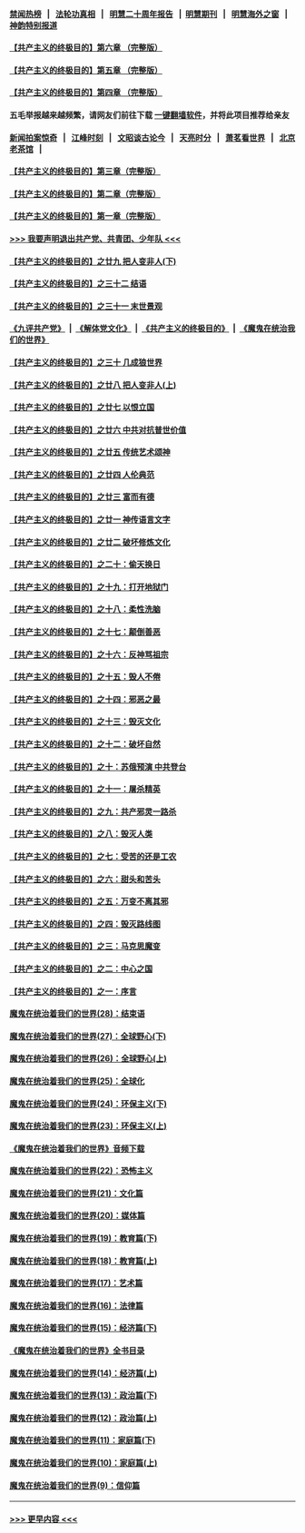 #### [禁闻热榜](热点新闻.md?=0)  &nbsp;&nbsp;|&nbsp;&nbsp; [法轮功真相](https://github.com/gfw-breaker/truth/blob/master/README.md?=0) &nbsp;&nbsp;|&nbsp;&nbsp; [明慧二十周年报告](https://github.com/gfw-breaker/mh-reports/blob/master/README.md?=0) &nbsp;&nbsp;|&nbsp;&nbsp;[明慧期刊](https://github.com/gfw-breaker/mh-qikan) &nbsp;&nbsp;|&nbsp;&nbsp; [明慧海外之窗](https://github.com/gfw-breaker/mh-news/blob/master/README.md?=0) &nbsp;&nbsp;|&nbsp;&nbsp; [神韵特别报道](https://github.com/gfw-breaker/mh-news/blob/master/shenyun.md?=0)
#### [【共产主义的终极目的】第六章 （完整版）](../pages/nsc422/n11428913.md?t=03080103) 
#### [【共产主义的终极目的】第五章 （完整版）](../pages/nsc422/n11428912.md?t=03080103) 
#### [【共产主义的终极目的】第四章 （完整版）](../pages/nsc422/n11428907.md?t=03080103) 
#### 五毛举报越来越频繁，请网友们前往下载 [一键翻墙软件](https://github.com/gfw-breaker/ssr-accounts)，并将此项目推荐给亲友
#### [新闻拍案惊奇](https://github.com/gfw-breaker/banned-news/blob/master/pages/link4.md) &nbsp;&nbsp;|&nbsp;&nbsp; [江峰时刻](https://github.com/gfw-breaker/banned-news/blob/master/pages/link4.md) &nbsp;&nbsp;|&nbsp;&nbsp; [文昭谈古论今](https://github.com/gfw-breaker/banned-news/blob/master/pages/link4.md) &nbsp;&nbsp;|&nbsp;&nbsp; [天亮时分](https://github.com/gfw-breaker/banned-news/blob/master/pages/link4.md) &nbsp;&nbsp;|&nbsp;&nbsp; [萧茗看世界](https://github.com/gfw-breaker/banned-news/blob/master/pages/link4.md) &nbsp;&nbsp;|&nbsp;&nbsp; [北京老茶馆](https://github.com/gfw-breaker/banned-news/blob/master/pages/link4.md) &nbsp;&nbsp;|&nbsp;&nbsp; 
#### [【共产主义的终极目的】第三章（完整版）](../pages/nsc422/n11428848.md?t=03080103) 
#### [【共产主义的终极目的】第二章（完整版）](../pages/nsc422/n11428831.md?t=03080103) 
#### [【共产主义的终极目的】第一章（完整版）](../pages/nsc422/n11417651.md?t=03080103) 
#### [>>> 我要声明退出共产党、共青团、少年队 <<<](https://github.com/begood0513/goodnews/blob/master/quit/letter.md) 
#### [【共产主义的终极目的】之廿九 把人变非人(下)](../pages/nsc422/n11344140.md?t=03080103) 
#### [【共产主义的终极目的】之三十二 结语](../pages/nsc422/n11360535.md?t=03080103) 
#### [【共产主义的终极目的】之三十一 末世景观](../pages/nsc422/n11351129.md?t=03080103) 
#### [《九评共产党》](https://github.com/begood0513/9ping.md/blob/master/README.md) &nbsp;|&nbsp; [《解体党文化》](../../../../jtdwh.md/blob/master/README.md)  &nbsp;|&nbsp; [《共产主义的终极目的》](../../../../gczydzjmd.md/blob/master/README.md) &nbsp;|&nbsp; [《魔鬼在统治我们的世界》](../../../../mgztzwmdsj.md/blob/master/README.md) 
#### [【共产主义的终极目的】之三十 几成狼世界](../pages/nsc422/n11348280.md?t=03080103) 
#### [【共产主义的终极目的】之廿八 把人变非人(上)](../pages/nsc422/n11340492.md?t=03080103) 
#### [【共产主义的终极目的】之廿七 以恨立国](../pages/nsc422/n11336944.md?t=03080103) 
#### [【共产主义的终极目的】之廿六 中共对抗普世价值](../pages/nsc422/n11324785.md?t=03080103) 
#### [【共产主义的终极目的】之廿五 传统艺术颂神](../pages/nsc422/n11296396.md?t=03080103) 
#### [【共产主义的终极目的】之廿四 人伦典范](../pages/nsc422/n11296397.md?t=03080103) 
#### [【共产主义的终极目的】之廿三 富而有德](../pages/nsc422/n11283598.md?t=03080103) 
#### [【共产主义的终极目的】之廿一 神传语言文字](../pages/nsc422/n11263265.md?t=03080103) 
#### [【共产主义的终极目的】之廿二 破坏修炼文化](../pages/nsc422/n11245728.md?t=03080103) 
#### [【共产主义的终极目的】之二十：偷天换日](../pages/nsc422/n11238846.md?t=03080103) 
#### [【共产主义的终极目的】之十九：打开地狱门](../pages/nsc422/n11206376.md?t=03080103) 
#### [【共产主义的终极目的】之十八：柔性洗脑](../pages/nsc422/n11199994.md?t=03080103) 
#### [【共产主义的终极目的】之十七：颠倒善恶](../pages/nsc422/n11179782.md?t=03080103) 
#### [【共产主义的终极目的】之十六：反神骂祖宗](../pages/nsc422/n11166798.md?t=03080103) 
#### [【共产主义的终极目的】之十五：毁人不倦](../pages/nsc422/n11166792.md?t=03080103) 
#### [【共产主义的终极目的】之十四：邪恶之最](../pages/nsc422/n11150249.md?t=03080103) 
#### [【共产主义的终极目的】之十三：毁灭文化](../pages/nsc422/n11135227.md?t=03080103) 
#### [【共产主义的终极目的】之十二：破坏自然](../pages/nsc422/n11135214.md?t=03080103) 
#### [【共产主义的终极目的】之十：苏俄预演 中共登台](../pages/nsc422/n11118424.md?t=03080103) 
#### [【共产主义的终极目的】之十一：屠杀精英](../pages/nsc422/n11118442.md?t=03080103) 
#### [【共产主义的终极目的】之九：共产邪灵一路杀](../pages/nsc422/n11114139.md?t=03080103) 
#### [【共产主义的终极目的】之八：毁灭人类](../pages/nsc422/n11108503.md?t=03080103) 
#### [【共产主义的终极目的】之七：受苦的还是工农](../pages/nsc422/n11101809.md?t=03080103) 
#### [【共产主义的终极目的】之六：甜头和苦头](../pages/nsc422/n11096971.md?t=03080103) 
#### [【共产主义的终极目的】之五：万变不离其邪](../pages/nsc422/n11091285.md?t=03080103) 
#### [【共产主义的终极目的】之四：毁灭路线图](../pages/nsc422/n11086284.md?t=03080103) 
#### [【共产主义的终极目的】之三：马克思魔变](../pages/nsc422/n11061941.md?t=03080103) 
#### [【共产主义的终极目的】之二：中心之国](../pages/nsc422/n11047728.md?t=03080103) 
#### [【共产主义的终极目的】之一：序言](../pages/nsc422/n11086077.md?t=03080103) 
#### [魔鬼在统治着我们的世界(28)：结束语](../pages/nsc422/n10936246.md?t=03080103) 
#### [魔鬼在统治着我们的世界(27)：全球野心(下)](../pages/nsc422/n10928319.md?t=03080103) 
#### [魔鬼在统治着我们的世界(26)：全球野心(上)](../pages/nsc422/n10900318.md?t=03080103) 
#### [魔鬼在统治着我们的世界(25)：全球化](../pages/nsc422/n10788205.md?t=03080103) 
#### [魔鬼在统治着我们的世界(24)：环保主义(下)](../pages/nsc422/n10695307.md?t=03080103) 
#### [魔鬼在统治着我们的世界(23)：环保主义(上)](../pages/nsc422/n10688613.md?t=03080103) 
#### [《魔鬼在统治着我们的世界》音频下载](../pages/nsc422/n10635553.md?t=03080103) 
#### [魔鬼在统治着我们的世界(22)：恐怖主义](../pages/nsc422/n10614727.md?t=03080103) 
#### [魔鬼在统治着我们的世界(21)：文化篇](../pages/nsc422/n10597706.md?t=03080103) 
#### [魔鬼在统治着我们的世界(20)：媒体篇](../pages/nsc422/n10586579.md?t=03080103) 
#### [魔鬼在统治着我们的世界(19)：教育篇(下)](../pages/nsc422/n10564808.md?t=03080103) 
#### [魔鬼在统治着我们的世界(18)：教育篇(上)](../pages/nsc422/n10526970.md?t=03080103) 
#### [魔鬼在统治着我们的世界(17)：艺术篇](../pages/nsc422/n10499093.md?t=03080103) 
#### [魔鬼在统治着我们的世界(16)：法律篇](../pages/nsc422/n10485969.md?t=03080103) 
#### [魔鬼在统治着我们的世界(15)：经济篇(下)](../pages/nsc422/n10469975.md?t=03080103) 
#### [《魔鬼在统治着我们的世界》全书目录](../pages/nsc422/n10464261.md?t=03080103) 
#### [魔鬼在统治着我们的世界(14)：经济篇(上)](../pages/nsc422/n10457370.md?t=03080103) 
#### [魔鬼在统治着我们的世界(13)：政治篇(下)](../pages/nsc422/n10448270.md?t=03080103) 
#### [魔鬼在统治着我们的世界(12)：政治篇(上)](../pages/nsc422/n10444576.md?t=03080103) 
#### [魔鬼在统治着我们的世界(11)：家庭篇(下)](../pages/nsc422/n10440961.md?t=03080103) 
#### [魔鬼在统治着我们的世界(10)：家庭篇(上)](../pages/nsc422/n10435448.md?t=03080103) 
#### [魔鬼在统治着我们的世界(9)：信仰篇](../pages/nsc422/n10432159.md?t=03080103) 

----
#### [ >>> 更早内容 <<< ](../indexes/nsc422-earlier.md)
